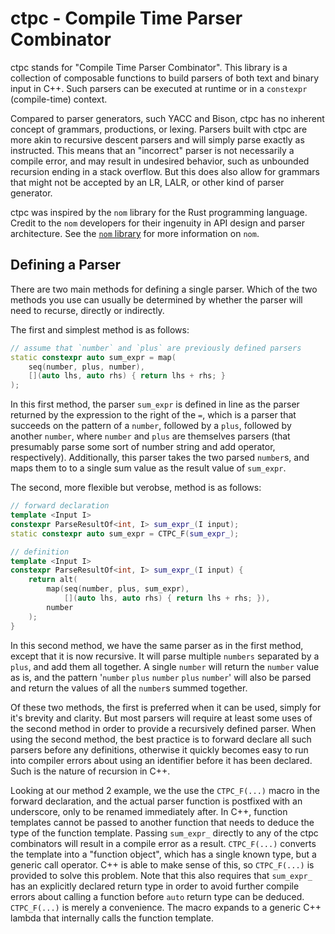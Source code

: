 # ctpc - Compile Time Parser Combinator

ctpc stands for "Compile Time Parser Combinator". This library is a
collection of composable functions to build parsers of both text and
binary input in C++. Such parsers can be executed at runtime or in a
`constexpr` (compile-time) context.

Compared to parser generators, such YACC and Bison, ctpc has no
inherent concept of grammars, productions, or lexing. Parsers built
with ctpc are more akin to recursive descent parsers and will simply
parse exactly as instructed. This means that an "incorrect" parser is
not necessarily a compile error, and may result in undesired behavior,
such as unbounded recursion ending in a stack overflow. But this does
also allow for grammars that might not be accepted by an LR, LALR, or
other kind of parser generator.

ctpc was inspired by the `nom` library for the Rust programming
language. Credit to the `nom` developers for their ingenuity in API
design and parser architecture. See the
[`nom` library](https://github.com/Geal/nom) for more information on
`nom`.

## Defining a Parser
There are two main methods for defining a single parser. Which of the
two methods you use can usually be determined by whether the parser
will need to recurse, directly or indirectly.

The first and simplest method is as follows:
```cpp
// assume that `number` and `plus` are previously defined parsers
static constexpr auto sum_expr = map(
    seq(number, plus, number),
    [](auto lhs, auto rhs) { return lhs + rhs; }
);
```

In this first method, the parser `sum_expr` is defined in line as the
parser returned by the expression to the right of the `=`, which is a
parser that succeeds on the pattern of a `number`, followed by a
`plus`, followed by another `number`, where `number` and `plus` are
themselves parsers (that presumably parse some sort of number string
and add operator, respectively). Additionally, this parser takes the
two parsed `number`s, and maps them to to a single sum value as the
result value of `sum_expr`.

The second, more flexible but verobse, method is as follows:
```cpp
// forward declaration
template <Input I>
constexpr ParseResultOf<int, I> sum_expr_(I input);
static constexpr auto sum_expr = CTPC_F(sum_expr_);

// definition
template <Input I>
constexpr ParseResultOf<int, I> sum_expr_(I input) {
    return alt(
        map(seq(number, plus, sum_expr),
            [](auto lhs, auto rhs) { return lhs + rhs; }),
        number
    );
}
```

In this second method, we have the same parser as in the first method,
except that it is now recursive. It will parse multiple `numbers`
separated by a `plus`, and add them all together. A single `number`
will return the `number` value as is, and the pattern '`number` `plus`
`number` `plus` `number`' will also be parsed and return the values of
all the `number`s summed together.

Of these two methods, the first is preferred when it can be used,
simply for it's brevity and clarity. But most parsers will require at
least some uses of the second method in order to provide a recursively
defined parser. When using the second method, the best practice is to
forward declare all such parsers before any definitions, otherwise it
quickly becomes easy to run into compiler errors about using an
identifier before it has been declared. Such is the nature of
recursion in C++.

Looking at our method 2 example, we the use the `CTPC_F(...)` macro
in the forward declaration, and the actual parser function is
postfixed with an underscore, only to be renamed immediately after. In
C++, function templates cannot be passed to another function that
needs to deduce the type of the function template. Passing `sum_expr_`
directly to any of the ctpc combinators will result in a compile error
as a result. `CTPC_F(...)` converts the template into a
"function object", which has a single known type, but a generic call
operator. C++ is able to make sense of this, so `CTPC_F(...)` is
provided to solve this problem. Note that this also requires that
`sum_expr_` has an explicitly declared return type in order to avoid
further compile errors about calling a function before `auto` return
type can be deduced. `CTPC_F(...)` is merely a convenience. The macro
expands to a generic C++ lambda that internally calls the function
template.
